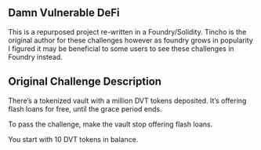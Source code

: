 ## Damn Vulnerable DeFi ##
This is a repurposed project re-written in a Foundry/Solidity. 
Tincho is the original author for these challenges however as foundry grows in popularity I figured it may be beneficial to some users to see these challenges in Foundry instead. 


## Original Challenge Description ##
There’s a tokenized vault with a million DVT tokens deposited. It’s offering flash loans for free, until the grace period ends.

To pass the challenge, make the vault stop offering flash loans.

You start with 10 DVT tokens in balance.



